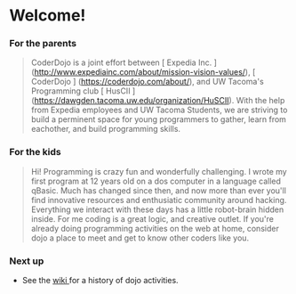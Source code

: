 # Welcome!

### For the parents
> CoderDojo is a joint effort between [ Expedia Inc. ] (http://www.expediainc.com/about/mission-vision-values/), [ CoderDojo ] (https://coderdojo.com/about/), and UW Tacoma's Programming club [ HusCII ] (https://dawgden.tacoma.uw.edu/organization/HuSCII). With the help from Expedia employees and UW Tacoma Students, we are striving to build a perminent space for young programmers to gather, learn from eachother, and build programming skills.

### For the kids
> Hi! Programming is crazy fun and wonderfully challenging. I wrote my first program at 12 years old on a dos computer in a language called qBasic. Much has changed since then, and now more than ever you'll find innovative resources and enthusiatic community around hacking. Everything we interact with these days has a little robot-brain hidden inside. For me coding is a great logic, and creative outlet. If you're already doing programming activities on the web at home, consider dojo a place to meet and get to know other coders like you.

### Next up
* See the [ wiki ](../../../fluffy-octo-guacamole/wiki) for a history of dojo activities.



